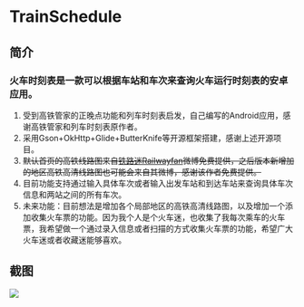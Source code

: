 # TrainSchedule

## 简介
### 火车时刻表是一款可以根据车站和车次来查询火车运行时刻表的安卓应用。  
1. 受到高铁管家的正晚点功能和列车时刻表启发，自己编写的Android应用，感谢高铁管家和列车时刻表原作者。  
2. 采用Gson+OkHttp+Glide+ButterKnife等开源框架搭建，感谢上述开源项目。  
3. ~~默认首页的高铁线路图来自[铁路迷Railwayfan](https://weibo.com/u/2535241775)微博免费提供，之后版本新增加的地区高铁高清线路图也可能会来自其微博，感谢该作者免费提供。~~ 
4. 目前功能支持通过输入具体车次或者输入出发车站和到达车站来查询具体车次信息和两站之间的所有车次。  
5. 未来功能：目前想法是增加各个局部地区的高铁高清线路图，以及增加一个添加收集火车票的功能。因为我个人是个火车迷，也收集了我每次乘车的火车票，我希望做一个通过录入信息或者扫描的方式收集火车票的功能，希望广大火车迷或者收藏迷能够喜欢。  

## 截图
![](https://raw.githubusercontent.com/HurleyJames/ImageHosting/master/IMG_3560.JPG)
